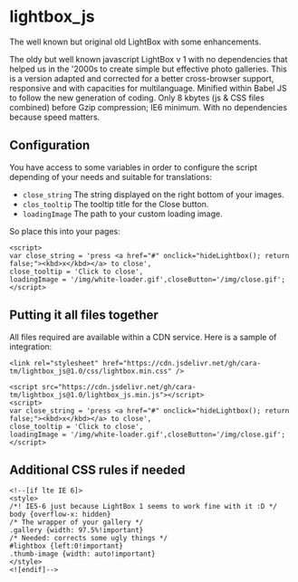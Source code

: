 # lightbox_js

The well known but original old LightBox with some enhancements.

The oldy but well known javascript LightBox v 1 with no dependencies that helped us in the '2000s to create simple but effective photo galleries.
This is a version adapted and corrected for a better cross-browser support, responsive and with capacities for multilanguage. Minified within Babel JS to follow the new generation of coding. Only 8 kbytes (js & CSS files combined) before Gzip compression; IE6 minimum. With no dependencies because speed matters.

## Configuration


You have access to some variables in order to configure the script depending of your needs and suitable for translations:

* `close_string` The string displayed on the right bottom of your images.
* `clos_tooltip` The tooltip title for the Close button.
* `loadingImage` The path to your custom loading image.

So place this into your pages:

    <script>
    var close_string = 'press <a href="#" onclick="hideLightbox(); return false;"><kbd>x</kbd></a> to close',
    close_tooltip = 'Click to close',
    loadingImage = '/img/white-loader.gif',closeButton='/img/close.gif';
    </script>
    
## Putting it all files together

All files required are available within a CDN service. Here is a sample of integration:

    <link rel="stylesheet" href="https://cdn.jsdelivr.net/gh/cara-tm/lightbox_js@1.0/css/lightbox.min.css" />

    <script src="https://cdn.jsdelivr.net/gh/cara-tm/lightbox_js@1.0/lightbox_js.min.js"></script>
    <script>
    var close_string = 'press <a href="#" onclick="hideLightbox(); return false;"><kbd>x</kbd></a> to close',
    close_tooltip = 'Click to close',
    loadingImage = '/img/white-loader.gif',closeButton='/img/close.gif';
    </script>
    

## Additional CSS rules if needed

    <!--[if lte IE 6]>
    <style>
    /*! IE5-6 just because LightBox 1 seems to work fine with it :D */
    body {overflow-x: hidden}
    /* The wrapper of your gallery */
    .gallery {width: 97.5%!important}
    /* Needed: corrects some ugly things */
    #lightbox {left:0!important}
    .thumb-image {width: auto!important}
    </style>
    <![endif]-->
